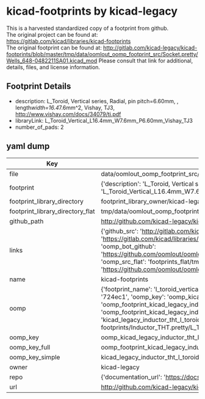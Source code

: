 # kicad-footprints by kicad-legacy  
This is a harvested standardized copy of a footprint from github.  
The original project can be found at:  
https://gitlab.com/kicad/libraries/kicad-footprints  
The original footprint can be found at:
http://gitlab.com/kicad-legacy/kicad-footprints/blob/master/tmp/data/oomlout_oomp_footprint_src/Socket.pretty/Wells_648-0482211SA01.kicad_mod
Please consult that link for additional, details, files, and license information.  
## Footprint Details
* description: L_Toroid, Vertical series, Radial, pin pitch=6.60mm, , length*width=16.4*7.6mm^2, Vishay, TJ3, http://www.vishay.com/docs/34079/tj.pdf  
* libraryLink: L_Toroid_Vertical_L16.4mm_W7.6mm_P6.60mm_Vishay_TJ3  
* number_of_pads: 2  
## yaml dump  
| Key | Value |  
| --- | --- |  
| file | data/oomlout_oomp_footprint_src/kicad-footprints/Inductor_THT.pretty/L_Toroid_Vertical_L16.4mm_W7.6mm_P6.60mm_Vishay_TJ3.kicad_mod |  
| footprint | {'description': 'L_Toroid, Vertical series, Radial, pin pitch=6.60mm, , length*width=16.4*7.6mm^2, Vishay, TJ3, http://www.vishay.com/docs/34079/tj.pdf', 'libraryLink': 'L_Toroid_Vertical_L16.4mm_W7.6mm_P6.60mm_Vishay_TJ3', 'number_of_pads': 2} |  
| footprint_library_directory | footprint_library_owner/kicad-legacy_kicad-footprints |  
| footprint_library_directory_flat | tmp/data/oomlout_oomp_footprint_src/footprints_flat/kicad_legacy_inductor_tht_l_toroid_vertical_l16_4mm_w7_6mm_p6_60mm_vishay_tj3/working |  
| github_path | http://github.com/kicad-legacy/kicad-footprints/blob/master/tmp/data/oomlout_oomp_footprint_src/Inductor_THT.pretty/L_Toroid_Vertical_L16.4mm_W7.6mm_P6.60mm_Vishay_TJ3.kicad_mod |  
| links | {'github_src': 'http://gitlab.com/kicad-legacy/kicad-footprints/blob/master/tmp/data/oomlout_oomp_footprint_src/Socket.pretty/Wells_648-0482211SA01.kicad_mod', 'github_src_repo': 'https://gitlab.com/kicad/libraries/kicad-footprints', 'oomp_bot': 'tmp/data/oomlout_oomp_footprint_src/footprints/kicad_legacy_inductor_tht_l_toroid_vertical_l16_4mm_w7_6mm_p6_60mm_vishay_tj3/working', 'oomp_bot_github': 'https://github.com/oomlout/oomlout_oomp_footprint_bot/tree/main/tmp/data/oomlout_oomp_footprint_src/footprints/kicad_legacy_inductor_tht_l_toroid_vertical_l16_4mm_w7_6mm_p6_60mm_vishay_tj3/working', 'oomp_src_flat': 'footprints_flat/tmp/data/oomlout_oomp_footprint_src/footprints_flat/kicad_legacy_inductor_tht_l_toroid_vertical_l16_4mm_w7_6mm_p6_60mm_vishay_tj3/working', 'oomp_src_flat_github': 'https://github.com/oomlout/oomlout_oomp_footprint_src/tree/main/tmp/data/oomlout_oomp_footprint_src/footprints_flat/kicad_legacy_inductor_tht_l_toroid_vertical_l16_4mm_w7_6mm_p6_60mm_vishay_tj3/working'} |  
| name | kicad-footprints |  
| oomp | {'footprint_name': 'l_toroid_vertical_l16_4mm_w7_6mm_p6_60mm_vishay_tj3', 'library_name': 'inductor_tht', 'md5': '724ec1acc753bc097bd1c5fc38ad0eb7', 'md5_10': '724ec1acc7', 'md5_5': '724ec', 'md5_6': '724ec1', 'oomp_key': 'oomp_kicad_legacy_inductor_tht_l_toroid_vertical_l16_4mm_w7_6mm_p6_60mm_vishay_tj3', 'oomp_key_extra': 'oomp_footprint_kicad_legacy_inductor_tht_l_toroid_vertical_l16_4mm_w7_6mm_p6_60mm_vishay_tj3', 'oomp_key_full': 'oomp_footprint_kicad_legacy_inductor_tht_l_toroid_vertical_l16_4mm_w7_6mm_p6_60mm_vishay_tj3_724ec1', 'oomp_key_simple': 'kicad_legacy_inductor_tht_l_toroid_vertical_l16_4mm_w7_6mm_p6_60mm_vishay_tj3', 'original_filename': 'data/oomlout_oomp_footprint_src/kicad-footprints/Inductor_THT.pretty/L_Toroid_Vertical_L16.4mm_W7.6mm_P6.60mm_Vishay_TJ3.kicad_mod', 'owner_name': 'kicad_legacy'} |  
| oomp_key | oomp_kicad_legacy_inductor_tht_l_toroid_vertical_l16_4mm_w7_6mm_p6_60mm_vishay_tj3 |  
| oomp_key_full | oomp_footprint_kicad_legacy_inductor_tht_l_toroid_vertical_l16_4mm_w7_6mm_p6_60mm_vishay_tj3 |  
| oomp_key_simple | kicad_legacy_inductor_tht_l_toroid_vertical_l16_4mm_w7_6mm_p6_60mm_vishay_tj3 |  
| owner | kicad-legacy |  
| repo | {'documentation_url': 'https://docs.github.com/rest/repos/repos#get-a-repository', 'message': 'Not Found'} |  
| url | http://github.com/kicad-legacy/kicad-footprints |  

